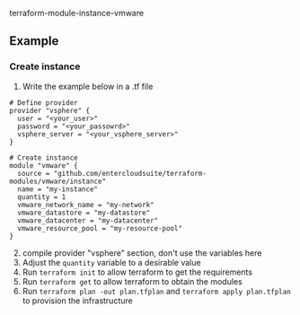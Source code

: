 terraform-module-instance-vmware

## Example

### Create instance

1. Write the example below in a .tf file

```
# Define provider
provider "vsphere" {
  user = "<your_user>"
  password = "<your_passowrd>"
  vsphere_server = "<your_vsphere_server>"
}

# Create instance
module "vmware" {
  source = "github.com/entercloudsuite/terraform-modules/vmware/instance"
  name = "my-instance"
  quantity = 1
  vmware_network_name = "my-network"
  vmware_datastore = "my-datastore"
  vmware_datacenter = "my-datacenter"
  vmware_resource_pool = "my-resource-pool"
}
```
 
2. compile provider "vsphere" section, don't use the variables here
3. Adjust the `quantity` variable to a desirable value
4. Run `terraform init` to allow terraform to get the requirements
5. Run `terraform get` to allow terraform to obtain the modules
6. Run `terraform plan -out plan.tfplan` and `terraform apply plan.tfplan` to provision the infrastructure
